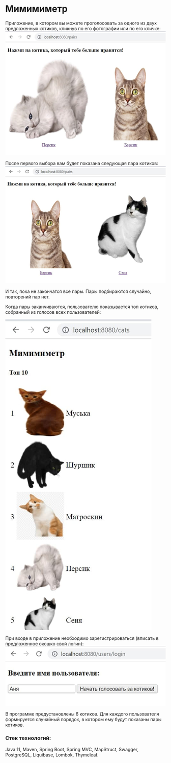 # Мимимиметр

Приложение, в котором вы можете проголосовать за одного 
из двух предложенных котиков, кликнув по его фотографии
или по его кличке:
![Alt text](screenshots/pair1.jpg "Title")

После первого выбора вам будет показана 
следующая пара котиков:
![Alt text](screenshots/pair2.jpg "Title")

И так, пока не закончатся все пары. 
Пары подбираются случайно, повторений пар нет.

Когда пары заканчиваются, пользователю показывается топ котиков, 
собранный из голосов всех пользователей:

![Alt text](screenshots/result.jpg "Title")

При входе в приложение необходимо зарегистрироваться 
(вписать в предложенное окошко свой логин):
![Alt text](screenshots/reg.jpg "Title")

В программе предустановлены 6 котиков.
Для каждого пользователя формируется случайный порядок, 
в котором ему будут показаны пары котиков.

### Стек технологий:
Java 11, Maven, Spring Boot, Spring MVC, MapStruct, Swagger,
PostgreSQL, Liquibase, Lombok, Thymeleaf.